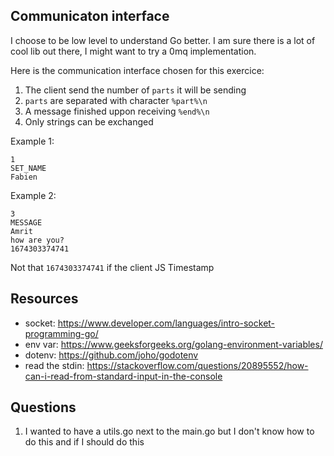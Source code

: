 ## Communicaton interface

I choose to be low level to understand Go better.
I am sure there is a lot of cool lib out there, I might want to try a 0mq implementation.

Here is the communication interface chosen for this exercice:

1. The client send the number of `parts` it will be sending
2. `parts` are separated with character `%part%\n`
3. A message finished uppon receiving `%end%\n`
5. Only strings can be exchanged

Example 1:

```
1
SET_NAME
Fabien
```

Example 2:

```
3
MESSAGE
Amrit
how are you?
1674303374741
```

Not that `1674303374741` if the client JS Timestamp

## Resources

- socket: https://www.developer.com/languages/intro-socket-programming-go/
- env var: https://www.geeksforgeeks.org/golang-environment-variables/
- dotenv: https://github.com/joho/godotenv
- read the stdin: https://stackoverflow.com/questions/20895552/how-can-i-read-from-standard-input-in-the-console

## Questions

1. I wanted to have a utils.go next to the main.go but I don't know how to do this and if I should do this
